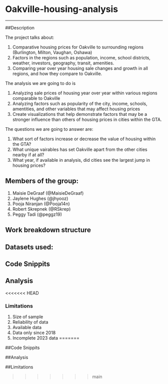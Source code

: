 # Oakville-housing-analysis

-------------------

##Description

The project talks about:

1. Comparative housing prices for Oakville to surrounding regions (Burlington, Milton, Vaughan, Oshawa)
2. Factors in the regions such as population, income, school districts, weather, investors, geography, transit, amenities.
3. Comparing year over year housing sale changes and growth in all regions, and how they compare to Oakville.


The analysis we are going to do is

1. Analyzing sale prices of housing year over year within various regions comparable to Oakville
2. Analyzing factors such as popularity of the city, income, schools, amentities, and other variables that may affect housing prices
3. Create visualizations that help demonstrate factors that may be a stronger influence than others of housing prices in cities within the GTA.

   
The questions we are going to answer are:

1. What sort of factors increase or decrease the value of housing within the GTA?
2. What unique vairables has set Oakville apart from the other cities nearby if at all?
3. What year, if available in analysis, did cities see the largest jump in housing prices?

   
## Members of the group:
1. Maisie DeGraaf (@MaisieDeGraaf)
2. Jaylene Hughes (@jhyooz)
3. Pooja Niranjan (@Pooja14n)
4. Robert Skrepnek (@RSkrep)
5. Peggy Tadi (@peggz19)

   
## Work breakdown structure

## Datasets used:

## Code Snippits

## Analysis

<<<<<<< HEAD
### Limitations
1. Size of sample
2. Reliability of data
3. Available data
4. Data only since 2018
4. Incomplete 2023 data
=======

##Code Snippits


##Analysis


##Limitations
>>>>>>> main
